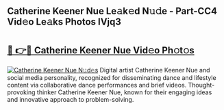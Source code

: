 ## Catherine Keener Nue Le𝚊k𝚎d N𝚞𝚍e - Part-CC4 Vid𝚎o Le𝚊ks Photos IVjq3

# <h2><a href="http://fb5vpb.evod.top/?m=Catherine+Keener+Nue">🔗 👉🔴 Catherine Keener Nue Vid𝚎o Ph𝚘t𝚘s</a></h2>

[![Catherine Keener Nue N𝚞d𝚎s](https://i.imgur.com/8V9OHl7.gif)](http://fb5vpb.evod.top/?m=Catherine+Keener+Nue)
Digital artist Catherine Keener Nue and social media personality, recognized for disseminating dance and lifestyle content via collaborative dance performances and brief videos. Thought-provoking thinker Catherine Keener Nue, known for their engaging ideas and innovative approach to problem-solving. 
